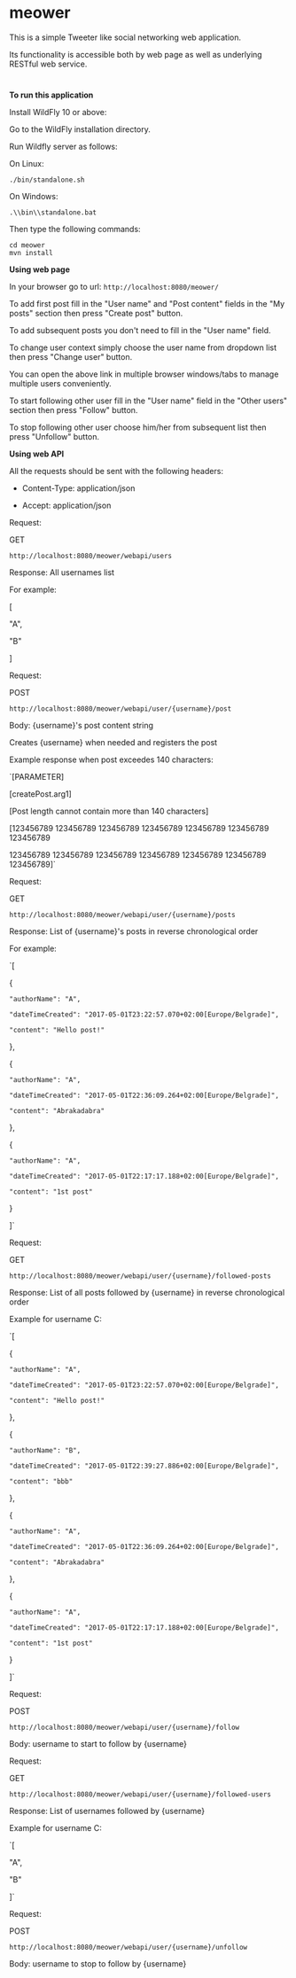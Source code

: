 # meower
This is a simple Tweeter like social networking web application.

Its functionality is accessible both by web page as well as underlying RESTful web service.
#

**To run this application**

Install WildFly 10 or above:

Go to the WildFly installation directory.

Run Wildfly server as follows:


On Linux:

`./bin/standalone.sh`


On Windows:

`.\\bin\\standalone.bat`


Then type the following commands:
```
cd meower
mvn install
```


**Using web page**

In your browser go to url:
`http://localhost:8080/meower/`


To add first post fill in the "User name" and "Post content" fields in the "My posts" section then press "Create post" button.

To add subsequent posts you don't need to fill in the "User name" field.


To change user context simply choose the user name from dropdown list then press "Change user" button.

You can open the above link in multiple browser windows/tabs to manage multiple users conveniently.


To start following other user fill in the "User name" field in the "Other users" section then press "Follow" button.

To stop following other user choose him/her from subsequent list then press "Unfollow" button.


**Using web API**

All the requests should be sent with the following headers:

- Content-Type: application/json

- Accept: application/json


Request:

GET

`http://localhost:8080/meower/webapi/users`

Response: All usernames list

For example:

[

  "A",

  "B"

]


Request:

POST

`http://localhost:8080/meower/webapi/user/{username}/post`

Body: {username}'s post content string

Creates {username} when needed and registers the post

Example response when post exceedes 140 characters:

`[PARAMETER]

[createPost.arg1]

[Post length cannot contain more than 140 characters]

[123456789 123456789 123456789 123456789 123456789 123456789 123456789 

123456789 123456789 123456789 123456789 123456789 123456789 123456789]`


Request:

GET

`http://localhost:8080/meower/webapi/user/{username}/posts`

Response: List of {username}'s posts in reverse chronological order

For example:

`[

  {

    "authorName": "A",
    
	"dateTimeCreated": "2017-05-01T23:22:57.070+02:00[Europe/Belgrade]",
    
	"content": "Hello post!"
  
  },
  
  {
    
	"authorName": "A",
    
	"dateTimeCreated": "2017-05-01T22:36:09.264+02:00[Europe/Belgrade]",
    
	"content": "Abrakadabra"
  
  },
  
  {
    
	"authorName": "A",
    
	"dateTimeCreated": "2017-05-01T22:17:17.188+02:00[Europe/Belgrade]",
    
	"content": "1st post"
  
  }

]`


Request:

GET

`http://localhost:8080/meower/webapi/user/{username}/followed-posts`

Response: List of all posts followed by {username} in reverse chronological order

Example for username C:

`[
  
  {
    
	"authorName": "A",
    
	"dateTimeCreated": "2017-05-01T23:22:57.070+02:00[Europe/Belgrade]",
    
	"content": "Hello post!"
  
  },
  
  {
    
	"authorName": "B",
    
	"dateTimeCreated": "2017-05-01T22:39:27.886+02:00[Europe/Belgrade]",
    
	"content": "bbb"
  
  },
  
  {
    
	"authorName": "A",
    
	"dateTimeCreated": "2017-05-01T22:36:09.264+02:00[Europe/Belgrade]",
    
	"content": "Abrakadabra"
  
  },
  
  {
    
	"authorName": "A",
    
	"dateTimeCreated": "2017-05-01T22:17:17.188+02:00[Europe/Belgrade]",
    
	"content": "1st post"
  
  }

]`


Request:

POST

`http://localhost:8080/meower/webapi/user/{username}/follow`

Body: username to start to follow by {username}


Request:

GET

`http://localhost:8080/meower/webapi/user/{username}/followed-users`

Response: List of usernames followed by {username}

Example for username C:

`[
  
  "A",
  
  "B"

]`


Request:

POST

`http://localhost:8080/meower/webapi/user/{username}/unfollow`

Body: username to stop to follow by {username}
